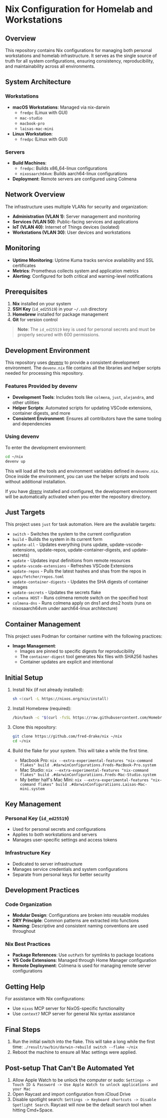 # Nix Configuration for Homelab and Workstations

## Overview

This repository contains Nix configurations for managing both personal workstations and homelab infrastructure. It serves as the single source of truth for all system configurations, ensuring consistency, reproducibility, and maintainability across all environments.

## System Architecture

### Workstations

- **macOS Workstations**: Managed via nix-darwin
  - `fredpc` (Linux with GUI)
  - `mac-studio`
  - `macbook-pro`
  - `laisas-mac-mini`
- **Linux Workstation**:
  - `fredpc` (Linux with GUI)

### Servers

- **Build Machines**:
  - `fredpc`: Builds x86_64-linux configurations
  - `nixosaarch64vm`: Builds aarch64-linux configurations
- **Deployment**: Remote servers are configured using Colmena

## Network Overview

The infrastructure uses multiple VLANs for security and organization:

- **Administration (VLAN 1)**: Server management and monitoring
- **Services (VLAN 50)**: Public-facing services and applications
- **IoT (VLAN 40)**: Internet of Things devices (isolated)
- **Workstations (VLAN 30)**: User devices and workstations

## Monitoring

- **Uptime Monitoring**: Uptime Kuma tracks service availability and SSL certificates
- **Metrics**: Prometheus collects system and application metrics
- **Alerting**: Configured for both critical and warning-level notifications

## Prerequisites

1. **Nix** installed on your system
2. **SSH Key** (`id_ed25519`) in your `~/.ssh` directory
3. **Homebrew** installed for package management
4. **Git** for version control

> **Note**: The `id_ed25519` key is used for personal secrets and must be properly secured with 600 permissions.

## Development Environment

This repository uses [devenv](https://devenv.sh/) to provide a consistent development environment. The `devenv.nix` file contains all the libraries and helper scripts needed for processing this repository.

### Features Provided by devenv

- **Development Tools**: Includes tools like `colmena`, `just`, `alejandra`, and other utilities
- **Helper Scripts**: Automated scripts for updating VSCode extensions, container digests, and more
- **Consistent Environment**: Ensures all contributors have the same tooling and dependencies

### Using devenv

To enter the development environment:

```bash
cd ~/nix
devenv up
```

This will load all the tools and environment variables defined in `devenv.nix`. Once inside the environment, you can use the helper scripts and tools without additional installation.

If you have [direnv](https://direnv.net/) installed and configured, the development environment will be automatically activated when you enter the repository directory.

## Just Targets

This project uses `just` for task automation. Here are the available targets:

- `switch` - Switches the system to the current configuration
- `build` - Builds the system in its current form
- `update-all` - Updates everything (runs update, update-vscode-extensions, update-repos, update-container-digests, and update-secrets)
- `update` - Updates input definitions from remote resources
- `update-vscode-extensions` - Refreshes VSCode Extensions
- `update-repos` - Pulls the latest hashes and shas from the repos in `apps/fetcher/repos.toml`
- `update-container-digests` - Updates the SHA digests of container images
- `update-secrets` - Updates the secrets flake
- `colmena HOST` - Runs colmena remote switch on the specified host
- `colmena-dns` - Runs colmena apply on dns1 and dns2 hosts (runs on nixosaarch64vm under aarch64-linux architecture)

## Container Management

This project uses Podman for container runtime with the following practices:

- **Image Management**:
  - Images are pinned to specific digests for reproducibility
  - The `container-digest` tool generates Nix files with SHA256 hashes
  - Container updates are explicit and intentional

## Initial Setup

1. Install Nix (if not already installed):

   ```bash
   sh <(curl -L https://nixos.org/nix/install)
   ```

2. Install Homebrew (required):

   ```bash
   /bin/bash -c "$(curl -fsSL https://raw.githubusercontent.com/Homebrew/install/HEAD/install.sh)"
   ```

3. Clone this repository:

   ```bash
   git clone https://github.com/fred-drake/nix ~/nix
   cd ~/nix
   ```

4. Build the flake for your system. This will take a while the first time.
   - Macbook Pro: `nix --extra-experimental-features "nix-command flakes" build .#darwinConfigurations.Freds-MacBook-Pro.system`
   - Mac Studio: `nix --extra-experimental-features "nix-command flakes" build .#darwinConfiguratiions.Freds-Mac-Studio.system`
   - My better half's Mac Mini: `nix --extra-experimental-features "nix-command flakes" build .#darwinConfiguratiions.Laisas-Mac-mini.system`

## Key Management

### Personal Key (`id_ed25519`)

- Used for personal secrets and configurations
- Applies to both workstations and servers
- Manages user-specific settings and access tokens

### Infrastructure Key

- Dedicated to server infrastructure
- Manages service credentials and system configurations
- Separate from personal keys for better security

## Development Practices

### Code Organization

- **Modular Design**: Configurations are broken into reusable modules
- **DRY Principle**: Common patterns are extracted into functions
- **Naming**: Descriptive and consistent naming conventions are used throughout

### Nix Best Practices

- **Package References**: Use `outPath` for symlinks to package locations
- **VS Code Extensions**: Managed through Home Manager configuration
- **Remote Deployment**: Colmena is used for managing remote server configurations

## Getting Help

For assistance with Nix configurations:

- Use `nixos` MCP server for NixOS-specific functionality
- Use `context7` MCP server for general Nix syntax assistance

## Final Steps

1. Run the initial switch into the flake. This will take a long while the first time: `./result/sw/bin/darwin-rebuild switch --flake ~/nix`
2. Reboot the machine to ensure all Mac settings were applied.

## Post-setup That Can't Be Automated Yet

1. Allow Apple Watch to be unlock the computer or sudo: `Settings -> Touch ID & Password -> Use Apple Watch to unlock applications and your Mac`
2. Open Raycast and import configuration from iCloud Drive
3. Disable spotlight search: `Settings -> Keyboard shortcuts -> Disable Spotlight Search`. Raycast will now be the default search tool when hitting Cmd+Space.
